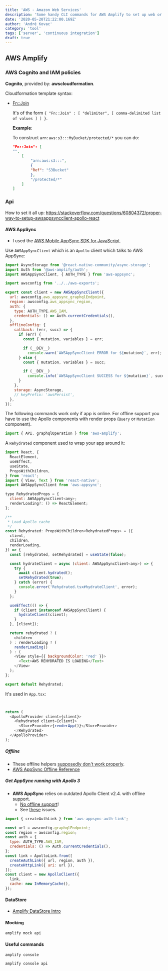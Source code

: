 ```yaml
---
title: 'AWS - Amazon Web Services'
description: 'Some handy CLI commands for AWS Amplify to set up web or mobile apps'
date: '2020-05-20T21:22:00.169Z'
author: 'André Kovac'
category: 'tool'
tags: ['server', 'continuous integration']
draft: true
---
```


## AWS Amplify

### AWS Cognito and IAM policies

**Cognito**, provided by: **awscloudformation**.

Cloudformation template syntax:

- [Fn::Join](https://docs.aws.amazon.com/AWSCloudFormation/latest/UserGuide/intrinsic-function-reference-join.html)

    It's of the form `{ "Fn::Join" : [ "delimiter", [ comma-delimited list of values ] ] }`.

    **Example**:

    To construct `arn:aws:s3:::MyBucket/protected/*` you can do:

    ```json
    "Fn::Join": [
    "",
        [
            "arn:aws:s3:::",
            {
            "Ref": "S3Bucket"
            },
            "/protected/*"
        ]
    ]
    ```


### Api

How to set it all up:
https://stackoverflow.com/questions/60804372/proper-way-to-setup-awsappsyncclient-apollo-react

#### AWS AppSync

- I used the [AWS Mobile AppSync SDK for JavaScript](https://github.com/awslabs/aws-mobile-appsync-sdk-js#mutations--optimistic-ui-with-graphqlmutation-helper).

Use `AWSAppSyncClient` which is an `Apollo` client which talks to AWS AppSync:

```js
import AsyncStorage from '@react-native-community/async-storage';
import Auth from '@aws-amplify/auth';
import AWSAppSyncClient, { AUTH_TYPE } from 'aws-appsync';

import awsconfig from '../../aws-exports';

export const client = new AWSAppSyncClient({
  url: awsconfig.aws_appsync_graphqlEndpoint,
  region: awsconfig.aws_appsync_region,
  auth: {
    type: AUTH_TYPE.AWS_IAM,
    credentials: () => Auth.currentCredentials(),
  },
  offlineConfig: {
    callback: (err, succ) => {
      if (err) {
        const { mutation, variables } = err;

        if (__DEV__)
          console.warn(`AWSAppSyncClient ERROR for ${mutation}`, err);
      } else {
        const { mutation, variables } = succ;

        if (__DEV__)
          console.info(`AWSAppSyncClient SUCCESS for ${mutation}`, succ);
      }
    },
    storage: AsyncStorage,
    // keyPrefix: 'awsPersist',
  },
});
```

The following commands work only if app is online. For offline support you have to use the Apollo components with render props (`Query` or `Mutation` component).

```js
import { API, graphqlOperation } from 'aws-amplify';
```

A `Rehydrated` component used to wrap your app around it:

```js
import React, {
  ReactElement,
  useEffect,
  useState,
  PropsWithChildren,
} from 'react';
import { View, Text } from 'react-native';
import AWSAppSyncClient from 'aws-appsync';

type RehydratedProps = {
  client: AWSAppSyncClient<any>;
  renderLoading?: () => ReactElement;
};

/**
 * Load Apollo cache
 */
const Rehydrated: PropsWithChildren<RehydratedProps> = ({
  client,
  children,
  renderLoading,
}) => {
  const [rehydrated, setRehydrated] = useState(false);

  const hydrateClient = async (client: AWSAppSyncClient<any>) => {
    try {
      await client.hydrated();
      setRehydrated(true);
    } catch (error) {
      console.error('Rehydrated.tsx#hydrateClient', error);
    }
  };

  useEffect(() => {
    if (client instanceof AWSAppSyncClient) {
      hydrateClient(client);
    }
  }, [client]);

  return rehydrated ? (
    children
  ) : renderLoading ? (
    renderLoading()
  ) : (
    <View style={{ backgroundColor: 'red' }}>
      <Text>AWS REHYDRATED IS LOADING</Text>
    </View>
  );
};

export default Rehydrated;
```

It's used in `App.tsx`:

```js


return (
  <ApolloProvider client={client}>
    <Rehydrated client={client}>
      <StoreProvider>{renderApp()}</StoreProvider>
    </Rehydrated>
  </ApolloProvider>
);
```
##### Offline

- These offline helpers [supposedly don't work properly](https://github.com/awslabs/aws-mobile-appsync-sdk-js/blob/master/OFFLINE_HELPERS.md).
- [AWS AppSync Offline Reference](https://aws.amazon.com/blogs/mobile/aws-appsync-offline-reference-architecture/)

##### Get AppSync running with Apollo 3

- **AWS AppSync** relies on outdated Apollo Client v2.4. with offline support.
  - [No offline support](https://github.com/awslabs/aws-mobile-appsync-sdk-js/issues/448)!
  - See [these](https://stackoverflow.com/questions/63438293/cannot-connect-apollo-client-to-aws-appsync) issues.

```js
import { createAuthLink } from 'aws-appsync-auth-link';

const url = awsconfig.graphqlEndpoint;
const region = awsconfig.region;
const auth = {
  type: AUTH_TYPE.AWS_IAM,
  credentials: () => Auth.currentCredentials(),
};
const link = ApolloLink.from([
  createAuthLink({ url, region, auth }),
  createHttpLink({ uri: url }),
]);
const client = new ApolloClient({
  link,
  cache: new InMemoryCache(),
});
```

#### DataStore

- [Amplify DataStore Intro](https://aws.amazon.com/blogs/aws/amplify-datastore-simplify-development-of-offline-apps-with-graphql/)
#### Mocking

```
amplify mock api
```


#### Useful commands

```
amplify console
```

```
amplify console api
```

